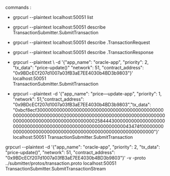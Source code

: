 commands : 
- grpcurl --plaintext localhost:50051 list
- grpcurl --plaintext localhost:50051 describe TransactionSubmitter.SubmitTransaction
- grpcurl --plaintext localhost:50051 describe .TransactionRequest
- grpcurl --plaintext localhost:50051 describe .TransactionResponse
- grpcurl --plaintext \ 
        -d '{"app_name": "oracle-app", "priority": 2, "tx_data": "price-update()" "network": 51, "contract_address": "0x9BDcECf207d1007a03fB3aE7EE4030b4BD3b9803"}' \
        localhost:50051 \
        TransactionSubmitter.SubmitTransaction

- grpcurl --plaintext -d '{"app_name": "price—update-app", "priority": 1, "network": 51,"contract_address": "0x9BDcECf207d1007a03fB3aE7EE4030b4BD3b9803","tx_data": "0xbcf8ecf300000000000000000000000000000000000000000000000000000000000000200000000000000000000000000000000000000000000000000000000000000002584443000000000000000000000000000000000000000000000000000000000043474f0000000000000000000000000000000000000000000000000000000000"}' localhost:50051 TransactionSubmitter.SubmitTransaction

grpcurl --plaintext -d '{"app_name": "oracle-app", "priority": 2, "tx_data": "price-update()", "network": 51, "contract_address": "0x9BDcECf207d1007a03fB3aE7EE4030b4BD3b9803"}' -v -proto ../submitter/protos/transaction.proto localhost:50051 TransactionSubmitter.SubmitTransactionStream